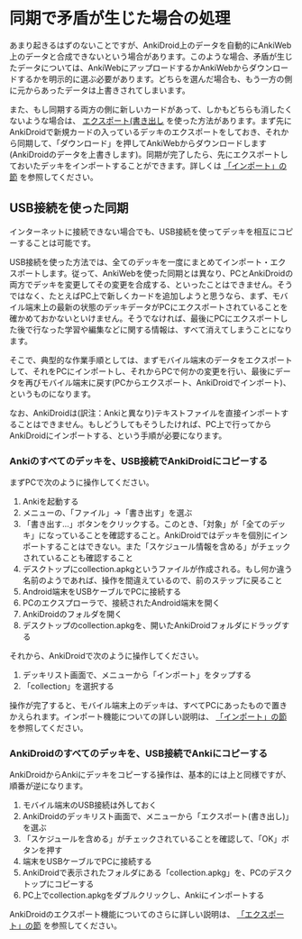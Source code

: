 # 同期で矛盾が生じた場合の処理

あまり起きるはずのないことですが、AnkiDroid上のデータを自動的にAnkiWeb上のデータと合成できないという場合があります。このような場合、矛盾が生じたデータについては、AnkiWebにアップロードするかAnkiWebからダウンロードするかを明示的に選ぶ必要があります。どちらを選んだ場合も、もう一方の側に元からあったデータは上書きされてしまいます。

また、もし同期する両方の側に新しいカードがあって、しかもどちらも消したくないような場合は、 [エクスポート(書き出し](exporting.md) を使った方法があります。まず先にAnkiDroidで新規カードの入っているデッキのエクスポートをしておき、それから同期して、「ダウンロード」を押してAnkiWebからダウンロードします(AnkiDroidのデータを上書きします)。同期が完了したら、先にエクスポートしておいたデッキをインポートすることができます。詳しくは [「インポート」の節](importing-anki-files.md) を参照してください。

## USB接続を使った同期

インターネットに接続できない場合でも、USB接続を使ってデッキを相互にコピーすることは可能です。

USB接続を使った方法では、全てのデッキを一度にまとめてインポート・エクスポートします。従って、AnkiWebを使った同期とは異なり、PCとAnkiDroidの両方でデッキを変更してその変更を合成する、といったことはできません。そうではなく、たとえばPC上で新しくカードを追加しようと思うなら、まず、モバイル端末上の最新の状態のデッキデータがPCにエクスポートされていることを確かめておかないといけません。そうでなければ、最後にPCにエクスポートした後で行なった学習や編集などに関する情報は、すべて消えてしまうことになります。

そこで、典型的な作業手順としては、まずモバイル端末のデータをエクスポートして、それをPCにインポートし、それからPCで何かの変更を行い、最後にデータを再びモバイル端末に戻す(PCからエクスポート、AnkiDroidでインポート)、というものになります。

なお、AnkiDroidは(訳注：Ankiと異なり)テキストファイルを直接インポートすることはできません。もしどうしてもそうしたければ、PC上で行ってからAnkiDroidにインポートする、という手順が必要になります。

### Ankiのすべてのデッキを、USB接続でAnkiDroidにコピーする

まずPCで次のように操作してください。

 1. Ankiを起動する
 2. メニューの、「ファイル」→「書き出す」を選ぶ
 3. 「書き出す...」ボタンをクリックする。このとき、「対象」が「全てのデッキ」になっていることを確認すること。AnkiDroidではデッキを個別にインポートすることはできない。また「スケジュール情報を含める」がチェックされていることも確認すること
 4. デスクトップにcollection.apkgというファイルが作成される。もし何か違う名前のようであれば、操作を間違えているので、前のステップに戻ること
 5. Android端末をUSBケーブルでPCに接続する
 6. PCのエクスプローラで、接続されたAndroid端末を開く
 7. AnkiDroidのフォルダを開く
 8. デスクトップのcollection.apkgを、開いたAnkiDroidフォルダにドラッグする

それから、AnkiDroidで次のように操作してください。

 1. デッキリスト画面で、メニューから「インポート」をタップする
 2. 「collection」を選択する

操作が完了すると、モバイル端末上のデッキは、すべてPCにあったもので置きかえられます。インポート機能についての詳しい説明は、 [「インポート」の節](importing-anki-files.md) を参照してください。

### AnkiDroidのすべてのデッキを、USB接続でAnkiにコピーする

AnkiDroidからAnkiにデッキをコピーする操作は、基本的には上と同様ですが、順番が逆になります。

 1. モバイル端末のUSB接続は外しておく
 2. AnkiDroidのデッキリスト画面で、メニューから「エクスポート(書き出し)」を選ぶ
 3. 「スケジュールを含める」がチェックされていることを確認して、「OK」ボタンを押す
 4. 端末をUSBケーブルでPCに接続する
 5. AnkiDroidで表示されたフォルダにある「collection.apkg」を、PCのデスクトップにコピーする
 6. PC上でcollection.apkgをダブルクリックし、Ankiにインポートする

AnkiDroidのエクスポート機能についてのさらに詳しい説明は、 [「エクスポート」の節](exporting.md) を参照してください。

